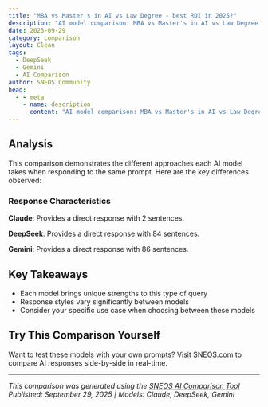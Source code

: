 ```yaml
---
title: "MBA vs Master's in AI vs Law Degree - best ROI in 2025?"
description: "AI model comparison: MBA vs Master's in AI vs Law Degree - best ROI in 2025?..."
date: 2025-09-29
category: comparison
layout: Clean
tags:
  - DeepSeek
  - Gemini
  - AI Comparison
author: SNEOS Community
head:
  - - meta
    - name: description
      content: "AI model comparison: MBA vs Master's in AI vs Law Degree - best ROI in 2025?..."
---
```


<ChatComparison
  title="MBA vs Master's in AI vs Law Degree - best ROI in 2025?"
  prompt="MBA vs Master's in AI vs Law Degree - best ROI in 2025?"
  :responses='{"DeepSeek": "Of course. This is an excellent question, as these three degrees represent very different career paths with distinct risk and reward profiles. The \u0022best\u0022 ROI in 2025 depends heavily on your personal strengths, career goals, and risk tolerance.\n\nLet\u0027s break down each degree, its ROI calculation, and its 2025 outlook.\n\n### Executive Summary: The Quick Answer\n\n* **For the highest potential salary and immediate market demand in 2025: Master\u0027s in AI.**\n* **For the most versatile career path and strong, stable long-term earnings: MBA.**\n* **For a high-floor, stable, but high-barrier-to-entry profession: Law Degree (JD).**\n\nThe Master\u0027s in AI likely has the strongest **short-to-mid-term ROI** due to an extreme talent shortage. The MBA has the most versatile **long-term ROI**. The Law Degree has a more polarized and risky ROI.\n\n---\n\n### 1. Master\u0027s in Artificial Intelligence\n\nThis is the \u0022hot\u0022 degree of the moment, and for good reason.\n\n* **Career Paths:** Machine Learning Engineer, AI Researcher, Data Scientist, AI Product Manager, Robotics Engineer.\n* **Earning Potential:** Very high. Starting salaries for top graduates can range from **$120,000 to $200,000\u002B**, especially in tech hubs like Silicon Valley. Senior and specialized roles can command $300,000\u002B in total compensation.\n* **Cost:** Varies widely. A top program can cost $60,000 - $80,000. Many reputable online programs (Georgia Tech, UT Austin) cost $10,000 - $20,000, making the ROI incredibly attractive.\n* **Time:** Typically 1-2 years.\n\n#### ROI Analysis for 2025:\n\n* **Pros:**\n * **Massive Demand \u0026 Short Supply:** The demand for AI talent far outstrips supply, a trend that will accelerate through 2025 and beyond.\n * **Future-Proofing:** You are building skills for the next several decades of technological evolution.\n * **High Starting Salary:** Immediate, high earnings potential right out of school.\n * **Lower Barrier to High ROI:** You don\u0027t need a \u0022top 5\u0022 school to get a great job. Strong skills from a solid program are enough.\n* **Cons:**\n * **Rapidly Evolving Field:** Your knowledge can become obsolete quickly if you don\u0027t commit to continuous learning.\n * **Potential for Market Saturation:** While demand is insane now, an influx of graduates could cool the very top end of the salary spectrum in the long term (though this is a long way off).\n * **Niche Focus:** Less versatile than an MBA for moving into general management or non-tech roles.\n\n**Verdict:** **Highest potential ROI for 2025.** The combination of high starting salaries, strong demand, and relatively lower cost (especially from online programs) makes this a powerhouse.\n\n---\n\n### 2. Master of Business Administration (MBA)\n\nThe classic choice for career switchers and accelerators.\n\n* **Career Paths:** Consulting, Finance (IB, PE, VC), Tech Product Management, Brand Management, Corporate Strategy, Entrepreneurship.\n* **Earning Potential:** Highly dependent on school ranking and industry.\n * **Top-Tier MBA (M7):** Median total compensation often **$175,000 - $220,000\u002B** upon graduation.\n * **Mid-Tier MBA:** Can range from $100,000 - $150,000.\n* **Cost:** Extremely high. Top programs can cost **$120,000 - $160,000\u002B** in tuition alone, plus two years of forgone salary.\n* **Time:** Typically 2 years (full-time).\n\n#### ROI Analysis for 2025:\n\n* **Pros:**\n * **Career Versatility \u0026 Network:** An MBA opens doors across industries. The network from a top school is an asset that pays dividends for life.\n * **Leadership Pathway:** It\u0027s the primary degree for ascending to senior executive roles (CEO, CFO, etc.).\n * **Proven Value:** The ROI of a top MBA is well-established and respected globally.\n* **Cons:**\n * **Extremely High Cost:** The combination of high tuition and two years without a salary creates a massive \u0022opportunity cost.\u0022\n * **Tier-Sensitive:** The ROI of a mid- or low-tier MBA is significantly less certain than that of a top-tier program.\n * **Economic Sensitivity:** Hiring and salaries for MBA graduates (especially in finance and consulting) can dip during economic downturns.\n\n**Verdict:** **Strong long-term and network-based ROI.** For 2025 specifically, its performance is tied to the health of the consulting and finance sectors. It\u0027s a less direct and more expensive path than an AI Master\u0027s, but it offers unparalleled long-term flexibility and access to the C-suite.\n\n---\n\n### 3. Law Degree (Juris Doctor - JD)\n\nA traditional professional degree with a challenging modern economic landscape.\n\n* **Career Paths:** Corporate Lawyer (Big Law), Public Interest Lawyer, Government Attorney, In-House Counsel, etc.\n* **Earning Potential:** The most bimodal distribution of any degree.\n * **Big Law (Top Firms):** Starting salary is **~$215,000** (the \u0022Cravath Scale\u0022).\n * **Everyone Else:** Starting salaries can be as low as **$50,000 - $80,000**.\n* **Cost:** Prohibitively high. Top law schools cost **$70,000 - $75,000 per year** in tuition, leading to total debt often exceeding $200,000.\n* **Time:** 3 years (full-time).\n\n#### ROI Analysis for 2025:\n\n* **Pros:**\n * **High Salary Ceiling (if you make it):** Big Law partners can earn millions.\n * **Prestige and Stability:** A law license is a powerful credential that offers a stable, respected career.\n * **Intellectual Challenge:** The work is complex and intellectually rigorous.\n* **Cons:**\n * **Extreme Bimodal Salaries:** Your financial success is almost entirely dependent on getting a job in Big Law, which is only available to the top of the class at top-tier schools.\n * **Highest Debt Burden:** Combined with 3 years of no income, the financial hole is deep.\n * **High Stress, High Burnout:** The lifestyle in high-paying legal jobs is notoriously demanding.\n * **Threat from AI:** AI is already beginning to automate document review, legal research, and contract drafting, potentially reducing the demand for entry-level associates.\n\n**Verdict:** **The Riskiest ROI.** The payoff is fantastic if you graduate from a **T-14 law school** and land a Big Law job. For anyone else, the ROI is often negative or very low for a long time. The threat of AI automation adds a significant long-term risk factor that the other two degrees don\u0027t face as acutely.\n\n---\n\n### Head-to-Head Comparison for 2025\n\n| Factor | Master\u0027s in AI | MBA (Top-Tier) | Law Degree (Top-Tier) |\n| :--- | :--- | :--- | :--- |\n| **Demand in 2025** | **Extremely High** | High | Stable (but concentrated) |\n| **Starting Salary** | **$120k - $200k\u002B** | **$175k - $220k\u002B** | **$215k (Big Law only)** |\n| **Cost** | Moderate ($10k - $80k) | **Very High ($120k\u002B \u0026 lost wages)** | **Very High ($200k\u002B \u0026 lost wages)** |\n| **Time to Degree** | 1-2 years | 2 years | 3 years |\n| **Risk Level** | Low-Moderate | Moderate | **High** |\n| **Key Risk** | Skill obsolescence | Economic downturn, School Tier | Not landing Big Law, AI automation |\n| **Best For...** | Technologists, builders, specialists | Career switchers, future executives | Top academic performers set on law |\n\n### Final Recommendation\n\n* **Choose a Master\u0027s in AI if:** You have a strong quantitative/technical background and want to build the core technologies of the future. You prioritize high, immediate compensation, strong job security, and are comfortable with continuous learning. **This has the most compelling and least risky ROI for 2025.**\n* **Choose an MBA if:** You are less technical and more interested in leadership, strategy, and the \u0022big picture.\u0022 You value a powerful network and want the flexibility to work in multiple industries (tech, finance, CPG, etc.). You are confident you can get into a top-tier program.\n* **Choose a Law Degree if:** You are passionate about the law itself, excel academically, and are confident you can be at the top of your class at a top-14 law school. You are willing to accept high risk (massive debt) for the chance at a high-reward, prestigious legal career.\n\nFor the purest financial calculation in 2025, the **Master\u0027s in AI is the clear winner.** It offers a near-guarantee of a high-paying job for a fraction of the cost and time of the other two degrees.", "Gemini": "This is a tough question because \u0022best ROI\u0022 is subjective and depends heavily on your personal goals, risk tolerance, and existing skills. However, let\u0027s break down the potential ROI of each in 2025 and beyond:\n\n**1. MBA (Master of Business Administration)**\n\n* **Potential ROI:** Medium to High (but increasingly varied)\n* **Strengths:**\n * **Versatility:** Applies to a wide range of industries and roles. Focuses on leadership, strategy, finance, marketing, and operations.\n * **Networking:** Strong alumni networks can be invaluable for career advancement.\n * **General Management:** Prepares you to lead teams, manage budgets, and make strategic decisions.\n * **Established Career Path:** Clear pathways to management positions in various sectors.\n* **Weaknesses:**\n * **High Cost:** MBAs from top-tier schools are very expensive.\n * **Competition:** The market is saturated with MBAs, so standing out is crucial.\n * **Relevance:** The MBA curriculum needs to constantly adapt to the changing business landscape (AI, automation). A generic MBA might not be enough anymore.\n * **ROI Variance:** ROI varies wildly depending on the school, your pre-MBA experience, and your post-MBA career goals. Some MBAs struggle to justify the cost.\n* **Considerations:**\n * **School Ranking:** The reputation of the school significantly impacts your job prospects and salary.\n * **Specialization:** Consider an MBA with a focus on technology, strategy, or entrepreneurship to enhance relevance.\n * **Experience Required:** Most top MBA programs require several years of work experience.\n* **2025 Outlook:** An MBA remains valuable, but the edge might be lost if the school doesn\u0027t keep up with technological advancements. Specializations and real-world experience are crucial.\n\n**2. Master\u0027s in AI (Artificial Intelligence)**\n\n* **Potential ROI:** High to Very High\n* **Strengths:**\n * **High Demand:** AI is a rapidly growing field with a shortage of skilled professionals.\n * **High Salaries:** AI engineers, data scientists, and machine learning specialists command premium salaries.\n * **Innovation:** You\u0027ll be at the forefront of technological advancements.\n * **Impact:** AI has the potential to transform industries and solve complex problems.\n* **Weaknesses:**\n * **Technical Difficulty:** Requires a strong background in mathematics, statistics, and computer science.\n * **Constant Learning:** AI is a rapidly evolving field, requiring continuous learning and adaptation.\n * **Ethical Considerations:** AI raises ethical concerns that need to be addressed.\n * **Job Market Concentration:** Many AI jobs are concentrated in specific geographic locations (Silicon Valley, Seattle, etc.).\n* **Considerations:**\n * **Prior Technical Background:** A bachelor\u0027s degree in computer science, mathematics, or a related field is usually required.\n * **Specialization:** Choose a specialization within AI that aligns with your interests and career goals (e.g., natural language processing, computer vision, deep learning).\n * **Practical Experience:** Look for programs that offer internships or research opportunities.\n* **2025 Outlook:** AI will continue to be a high-growth field with strong demand for skilled professionals. Those with specialized knowledge and practical experience will be highly sought after. However, the market might get slightly more competitive as more graduates enter the field.\n\n**3. Law Degree (Juris Doctor - JD)**\n\n* **Potential ROI:** Medium to Low (with significant variance)\n* **Strengths:**\n * **Critical Thinking Skills:** Develops strong analytical, research, and communication skills.\n * **Variety of Career Paths:** Lawyers can work in a variety of fields, including law firms, government, corporations, and non-profits.\n * **Intellectual Stimulation:** Law is a challenging and intellectually stimulating field.\n * **Social Impact:** Lawyers can advocate for justice and protect the rights of others.\n* **Weaknesses:**\n * **High Cost:** Law school is expensive, and student loan debt can be significant.\n * **Competitive Job Market:** The legal job market is competitive, particularly for graduates of lower-ranked schools.\n * **Long Hours:** Lawyers often work long hours and face high stress levels.\n * **Evolving Landscape:** AI and automation are impacting the legal field, potentially reducing the demand for some types of legal work.\n* **Considerations:**\n * **Law School Ranking:** The reputation of the law school significantly impacts your job prospects.\n * **Area of Specialization:** Choose a specialization that aligns with your interests and the demands of the legal market (e.g., intellectual property, corporate law, environmental law).\n * **Bar Exam:** Passing the bar exam is required to practice law.\n* **2025 Outlook:** The legal field is becoming increasingly competitive and impacted by technology. Graduates of top-ranked schools with specialized skills will have the best job prospects. Salaries for entry-level lawyers at large firms remain high, but the majority of lawyers earn significantly less. Areas like AI law, privacy law, and cybersecurity law will likely see increased demand.\n\n**Conclusion (Which has the best ROI in 2025?)**\n\n* **For pure financial ROI and high growth potential:** **Master\u0027s in AI** likely has the highest ROI in 2025. The demand for AI professionals is exceptionally high, leading to high salaries and career opportunities. *However, this requires a strong aptitude and passion for technical fields.*\n\n* **For broad applicability and leadership roles:** An **MBA** can still have a good ROI, especially if you attend a top-tier school and specialize in a high-demand area like technology, strategy, or entrepreneurship. The MBA equips you with the business acumen needed to lead and manage in a variety of industries. *However, it\u0027s crucial to carefully consider the program\u0027s focus and relevance to the evolving business landscape.*\n\n* **For those passionate about justice and law:** A **Law Degree** can be fulfilling, but the ROI is less certain. Job prospects are competitive, and the cost of law school is high. To improve your ROI, attend a top-ranked law school and specialize in a growing area of law (e.g., AI law, privacy law). *This path is best suited for individuals with a strong interest in legal principles and a desire to advocate for others.*\n\n**Ultimately, the \u0022best\u0022 choice depends on your individual strengths, interests, and career aspirations. Here\u0027s a framework for making your decision:**\n\n1. **Self-Assessment:** What are your skills, interests, and values? What kind of work environment do you thrive in?\n2. **Career Goals:** What kind of job do you want to have in 5-10 years? What salary do you expect to earn?\n3. **Financial Considerations:** How much can you afford to spend on education? How long will it take you to pay off your student loans?\n4. **Market Research:** Research the job market for each field. What skills are in demand? What are the salary ranges?\n5. **Networking:** Talk to people who work in each field. Ask them about their experiences and advice.\n\nBy carefully considering these factors, you can make an informed decision about which degree will provide the best ROI for you. Good luck!\n"}' 
  published-date="16:28"
/>

## Analysis

This comparison demonstrates the different approaches each AI model takes when responding to the same prompt. Here are the key differences observed:

### Response Characteristics

**Claude**: Provides a direct response with 2 sentences. 

**DeepSeek**: Provides a direct response with 84 sentences. 

**Gemini**: Provides a direct response with 86 sentences. 

## Key Takeaways

- Each model brings unique strengths to this type of query
- Response styles vary significantly between models
- Consider your specific use case when choosing between these models

## Try This Comparison Yourself

Want to test these models with your own prompts? Visit [SNEOS.com](https://sneos.com) to compare AI responses side-by-side in real-time.

---

*This comparison was generated using the [SNEOS AI Comparison Tool](https://sneos.com)*
*Published: September 29, 2025 | Models: Claude, DeepSeek, Gemini*
